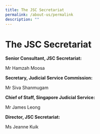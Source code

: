 ```yaml
---
title: The JSC Secretariat
permalink: /about-us/permalink
description: ""
---
```

# The JSC Secretariat
**Senior Consultant, JSC Secretariat:**

Mr Hamzah Moosa

**Secretary, Judicial Service Commission:**

Mr Siva Shanmugam

**Chief of Staff, Singapore Judicial Service:**

Mr James Leong

**Director, JSC Secretariat:**

Ms Jeanne Kuik